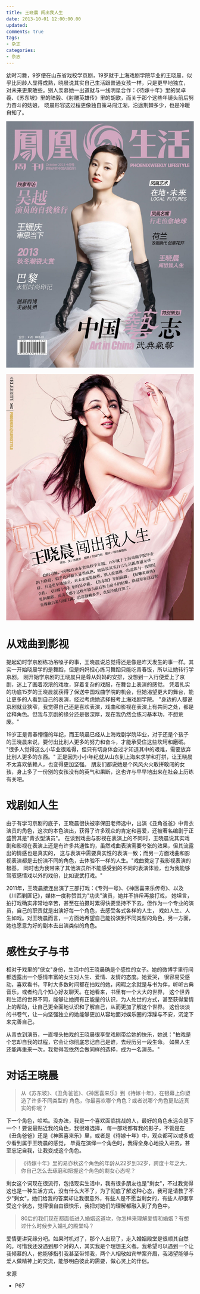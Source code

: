 ```yaml
---
title: 王晓晨 闯出我人生
date: 2013-10-01 12:00:00.00
updated:
comments: true
tags:
- 杂志
categories:
- 杂志
---
```


幼时习舞，9岁便在山东省戏校学京剧，19岁就于上海戏剧学院毕业的王晓晨，似乎比同龄人显得成熟，晓晨说其实自己生活跟普通女孩一样，只是更早地独立， 对未来更果敢些。别人羡慕她一出道就与一线明星合作：《待嫁十年》里的吴卓羲、《苏东坡》里的陆毅、《射雕英雄传》里的胡歌，而关于那个这些年镜头前后努力奋斗的姑娘， 晓晨形容这过程更像独自策马闯江湖，沿途荆棘多少，也是冷暖自知了。

<!-- more -->

![](/img/magazine/001/005-000.jpeg)

![](/img/magazine/001/005-001.jpeg)

# 从戏曲到影视

提起幼时学京剧练功吊嗓子的事，王晓晨说总觉得还是像是昨天发生的事一样。其实一开始晓晨学的是舞蹈，但是妈妈担心练习舞蹈只能吃青春饭，所以让她转行学京剧。 刚开始学京剧的王晓晨只是尊从妈妈的安排，没想到一入行便爱上了京剧，迷上了画着浓浓的戏妆，穿着复杂的戏服，在舞台上表演的感觉。 凭着扎实的功底15岁的王晓晨就获得了保送中国戏曲学院的机会，但她渴望更大的舞台，能让更多的人看到自己的表演，经过考虑她选择报考上海戏剧学院。 "身边的人都说京剧就业狭窄，我觉得自己还是喜欢表演，戏曲和影视在表演上有共同之处，都是诠释角色。但我与京剧的缘分还是很深厚，现在我仍然会练习基本功，不想荒废。"

19岁正是青春懵懂的年纪，而王晓晨已经从上海戏剧学院毕业，对于还是个孩子的王晓晨来说，要付出比别人更多的努力和奋斗，才能承受住这些坎坷和磨砺。 "很多人觉得这么小毕业很难得，但只有切身体会过才知道其中的艰难，需要放弃比别人更多的东西。" 正是因为小小年纪就从山东到上海来求学和打拼，让王晓晨不太喜欢依赖人，也变得更加坚强。 朋友们都说她是个风风火火敢拼敢闯的女孩，身上多了一份别的女孩没有的英气和果断，这也许与早早地出来在社会上历练有关吧。

# 戏剧如人生

由于有学习京剧的底子，王晓晨很快被李保田老师选中，出演《丑角爸爸》中青衣演员的角色，这次的本色演出，获得了许多观众的肯定和喜爱，还被著名编剧于正盛赞其是"青衣型演员"。 在谈到戏曲与影视在表演上的不同时，王晓晨说其实戏剧和影视在表演上还是有许多共通性的，虽然戏曲表演需要夸张的效果，但其流露出的情感也是真实的， 这与表演中需要真实性的表演一致；而另一方面戏曲和影视表演都是去扮演不同的角色，去体验不一样的人生。"戏曲奠定了我影视表演的根基， 同时也为我带来了其他演员所不能感受到的不同的表演体验，也为我能够驾驭感情戏以外的戏份，比如说武打戏。"

2011年，王晓晨接连出演了三部打戏：《专列一号》、《神医喜来乐传奇》、以及《川西剿匪记》，媒体一度称赞其为"功夫"演员，她并不排斥再接打戏， 她坦言，拍打戏确实非常地辛苦，甚至在拍摄时累得快要坚持不下去，但作为一个专业的演员，自己的职责就是出演好每一个角色，去感受各式各样的人生， 戏如人生、人生如戏。对王晓晨而言，一方面她希望自己能扮演到不同类型的角色，另一方面，她也愿意为好的剧本去出演类似的角色。

# 感性女子与书

相对于戏里的"侠女"身份，生活中的王晓晨确是个感性的女子。她的微博字里行间都透露出一个感情丰富的女生对人生、爱情、友情的态度。她爱哭， 很容易受感动，喜欢看书，平时大多数时间都在拍戏的她，闲暇之余就是与书为伴，听听古典音乐，或者约几个知心好友聊天。在她看来，书里有一个大大的世界， 这个世界和生活的世界不同，能够让她拥有正能量的认识，为人处世的方式，甚至获得爱情上的帮助，让自己更全面地认识和了解自己，从而更加了解这个世界。 这份淡淡的书卷气，让一向坚强独立的她能够更加从容地面对娱乐圈的浮躁与不安，沉淀下来完善自己。

从青衣到演员，一直埋头拍戏的王晓晨很享受戏剧带给她的快乐，她说："拍戏是个忘却自我的过程，它会让你彻底忘记自己是谁，去经历另一段生命。 如果人生还能再重来一次，我觉得我依然会做同样的选择，成为一名演员。"

# 对话王晓晨

>从《苏东坡》、《丑角爸爸》、《神医喜来乐》到《待嫁十年》，在银幕上你塑造了许多不同类型的 角色，你最喜欢哪个角色？或者说哪个角色更贴近真实的你呢？

下一个角色，哈哈。没办法，我是一个喜欢面临挑战的人，最好的角色永远会是下一个！要说最贴近我的角色，我很难选择， 每一部戏都有我的影子，不管是在《丑角爸爸》还是《神医喜来乐》里，或者是《待嫁十年》中，观众都可以或多或少看到属于王晓晨的感觉， 毕竟在演绎一个角色时，我得全身心地投入进去，甚至忘记自我，让我变成这个角色。

>《待嫁十年》里的易亦秋这个角色的年龄从22岁到32岁，跨度十年之大，你自己怎么去琢磨和把握这个角色的剩女心态呢？

剩女这个词现在很流行，包括现实生活中，我有很多朋友也是"剩女"，不过我觉得这也是一种生活方式，没有什么大不了，为了彻底了解这种心态，我可是请教了不少"剩女"，她们给我的答案却让我很意外，有些人是不愿当剩女的，有些人却很享受这个状态，觉得很自由很快乐，我把对她们的理解都融入到了角色中。

>80后的我们现在都面临进入婚姻这道坎，你怎样来理解爱情和婚姻？有想过什么时候步入婚礼的殿堂吗？

爱情更讲究缘分吧。如果时机对了，那个人出现了，走入婚姻殿堂是很顺其自然的。可惜我还没遇到那个对的人，其实我是个理想主义者。我希望可以遇到一个让我倾慕的人，他能够指引我甚至带领我，两个人相敬如宾举案齐眉，我渴望能够与爱人做精神上的交流，能够明白彼此的需要，做心灵上的伴侣。

来源
* P67
